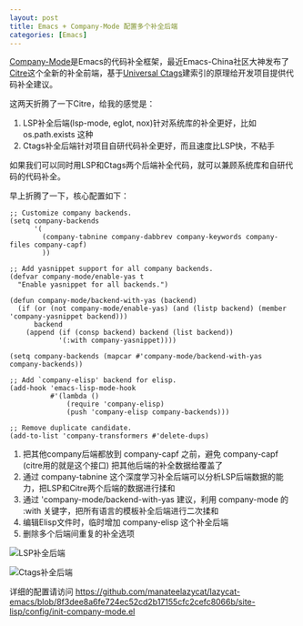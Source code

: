```yaml
---
layout: post
title: Emacs + Company-Mode 配置多个补全后端
categories: [Emacs]
---
```


[Company-Mode](https://company-mode.github.io/)是Emacs的代码补全框架，最近Emacs-China社区大神发布了[Citre](https://github.com/universal-ctags/citre)这个全新的补全前端，基于[Universal Ctags](https://ctags.io/)建索引的原理给开发项目提供代码补全建议。

这两天折腾了一下Citre，给我的感觉是：
1. LSP补全后端(lsp-mode, eglot, nox)针对系统库的补全更好，比如 os.path.exists 这种
2. Ctags补全后端针对项目自研代码补全更好，而且速度比LSP快，不粘手

如果我们可以同时用LSP和Ctags两个后端补全代码，就可以兼顾系统库和自研代码的代码补全。

早上折腾了一下，核心配置如下：

```elisp
;; Customize company backends.
(setq company-backends
      '(
        (company-tabnine company-dabbrev company-keywords company-files company-capf)
        ))

;; Add yasnippet support for all company backends.
(defvar company-mode/enable-yas t
  "Enable yasnippet for all backends.")

(defun company-mode/backend-with-yas (backend)
  (if (or (not company-mode/enable-yas) (and (listp backend) (member 'company-yasnippet backend)))
      backend
    (append (if (consp backend) backend (list backend))
            '(:with company-yasnippet))))

(setq company-backends (mapcar #'company-mode/backend-with-yas company-backends))

;; Add `company-elisp' backend for elisp.
(add-hook 'emacs-lisp-mode-hook
          #'(lambda ()
              (require 'company-elisp)
              (push 'company-elisp company-backends)))

;; Remove duplicate candidate.
(add-to-list 'company-transformers #'delete-dups)
```

1. 把其他company后端都放到 company-capf 之前，避免 company-capf (citre用的就是这个接口) 把其他后端的补全数据给覆盖了
2. 通过 company-tabnine 这个深度学习补全后端可以分析LSP后端数据的能力，把LSP和Citre两个后端的数据进行揉和
3. 通过 'company-mode/backend-with-yas 建议，利用 company-mode 的 :with 关键字，把所有语言的模板补全后端进行二次揉和
4. 编辑Elisp文件时，临时增加 company-elisp 这个补全后端
5. 删除多个后端间重复的补全选项

![LSP补全后端]({{site.url}}/pics/company-multiple-backends/tabnine.png)

![Ctags补全后端]({{site.url}}/pics/company-multiple-backends/citre.png)

详细的配置请访问 https://github.com/manateelazycat/lazycat-emacs/blob/8f3dee8a6fe724ec52cd2b17155cfc2cefc8066b/site-lisp/config/init-company-mode.el

